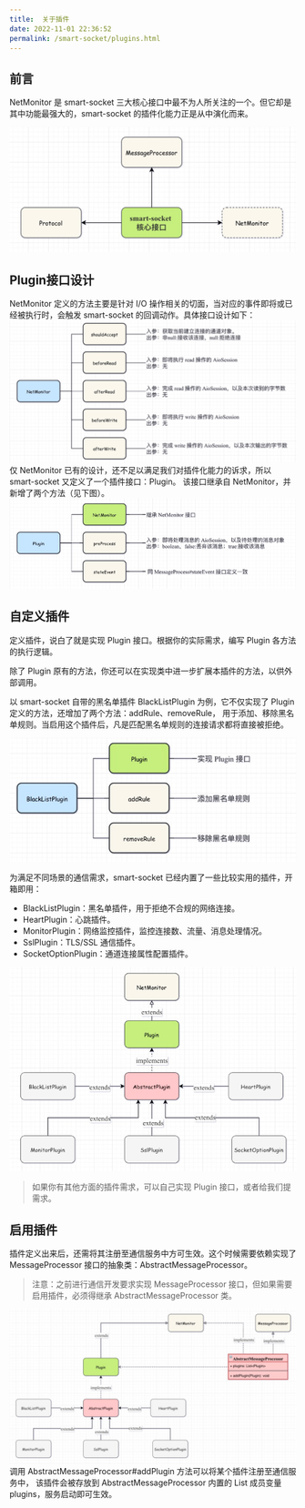 ```yaml
---
title:  关于插件
date: 2022-11-01 22:36:52
permalink: /smart-socket/plugins.html
---
```

## 前言
NetMonitor 是 smart-socket 三大核心接口中最不为人所关注的一个。但它却是其中功能最强大的，smart-socket 的插件化能力正是从中演化而来。

![](./img/interfaces.png)

## Plugin接口设计
NetMonitor 定义的方法主要是针对 I/O 操作相关的切面，当对应的事件即将或已经被执行时，会触发 smart-socket 的回调动作。具体接口设计如下：
![](./img/netmonitor.png)
仅 NetMonitor 已有的设计，还不足以满足我们对插件化能力的诉求，所以 smart-socket 又定义了一个插件接口：Plugin。
该接口继承自 NetMonitor，并新增了两个方法（见下图）。
![](./img/plugin.png)

## 自定义插件
定义插件，说白了就是实现 Plugin 接口。根据你的实际需求，编写 Plugin 各方法的执行逻辑。

除了 Plugin 原有的方法，你还可以在实现类中进一步扩展本插件的方法，以供外部调用。

以 smart-socket 自带的黑名单插件 BlackListPlugin 为例，它不仅实现了 Plugin 定义的方法，还增加了两个方法：addRule、removeRule， 用于添加、移除黑名单规则。当启用这个插件后，凡是匹配黑名单规则的连接请求都将直接被拒绝。

![](./img/blacklistplugin.png)

为满足不同场景的通信需求，smart-socket 已经内置了一些比较实用的插件，开箱即用：
- BlackListPlugin：黑名单插件，用于拒绝不合规的网络连接。
- HeartPlugin：心跳插件。
- MonitorPlugin：网络监控插件，监控连接数、流量、消息处理情况。
- SslPlugin：TLS/SSL 通信插件。
- SocketOptionPlugin：通道连接属性配置插件。

![](./img/abstract_plugin.png)
> 如果你有其他方面的插件需求，可以自己实现 Plugin 接口，或者给我们提需求。

## 启用插件
插件定义出来后，还需将其注册至通信服务中方可生效。这个时候需要依赖实现了 MessageProcessor 接口的抽象类：AbstractMessageProcessor。
> 注意：之前进行通信开发要求实现 MessageProcessor 接口，但如果需要启用插件，必须得继承 AbstractMessageProcessor 类。

![](./img/register_plugin.png)
调用 AbstractMessageProcessor#addPlugin 方法可以将某个插件注册至通信服务中，
该插件会被存放到 AbstractMessageProcessor 内置的 List 成员变量 plugins，服务启动即可生效。

